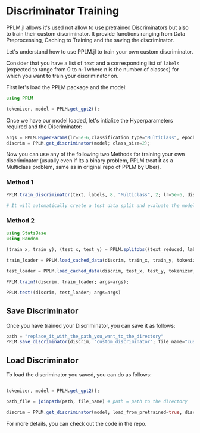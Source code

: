 # Discriminator Training

PPLM.jl allows it's used not allow to use pretrained Discriminators but also to train their custom discriminator. It provide functions ranging from Data Preprocessing, Caching to Training and the saving the discriminator.

Let's understand how to use PPLM.jl to train your own custom discriminator. 

Consider that you have a list of `text` and a corresponding list of `labels` (expected to range from 0 to n-1 where n is the number of classes) for which you want to train your discriminator on.

First let's load the PPLM package and the model:

```julia
using PPLM

tokenizer, model = PPLM.get_gpt2();

```
Once we have our model loaded, let's intialize the Hyperparameters required and the Discriminator:

```julia
args = PPLM.HyperParams(lr=5e-6,classification_type="MultiClass", epochs=50)
discrim = PPLM.get_discriminator(model; class_size=2);
```

Now you can use any of the following two Methods for training your own discriminator (usually even if its a binary problem, PPLM treat it as a Multiclass problem, same as in original repo of PPLM by Uber).

### Method 1

```julia
PPLM.train_discriminator(text, labels, 8, "Multiclass", 2; lr=5e-6, discrim=discrim, tokenizer=tokenizer, args=args, train_size=0.85, epochs=50);

# It will automatically create a test data split and evaluate the model on that data.
```

### Method 2

```julia
using StatsBase
using Random

(train_x, train_y), (test_x, test_y) = PPLM.splitobs((text_reduced, label_reduced); at=0.8);
        
train_loader = PPLM.load_cached_data(discrim, train_x, train_y, tokenizer; truncate=true, classification_type="Multiclass");

test_loader = PPLM.load_cached_data(discrim, test_x, test_y, tokenizer; truncate=true, classification_type="Multiclass");

PPLM.train!(discrim, train_loader; args=args);

PPLM.test!(discrim, test_loader; args=args)
```

## Save Discriminator

Once you have trained your Discriminator, you can save it as follows:

```julia
path = "replace_it_with_the_path_you_want_to_the_directory"
PPLM.save_discriminator(discrim, "custom_discriminator"; file_name="custom_model.bson", path= path)

```

## Load Discriminator 

To load the discriminator you saved, you can do as follows:

```julia

tokenizer, model = PPLM.get_gpt2();

path_file = joinpath(path, file_name) # path = path to the directory

discrim = PPLM.get_discriminator(model; load_from_pretrained=true, discrim="custom", path=path, class_size=2);

```

For more details, you can check out the code in the repo.